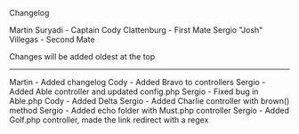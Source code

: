 Changelog

Martin Suryadi - Captain
Cody Clattenburg - First Mate
Sergio "Josh" Villegas - Second Mate

Changes will be added oldest at the top

---------------------------------------

Martin - Added changelog
Cody - Added Bravo to controllers
Sergio - Added Able controller and updated config.php
Sergio - Fixed bug in Able.php
Cody - Added Delta
Sergio - Added Charlie controller with brown() method
Sergio - Added echo folder with Must.php controller
Sergio - Added Golf.php controller, made the link redirect with a regex
